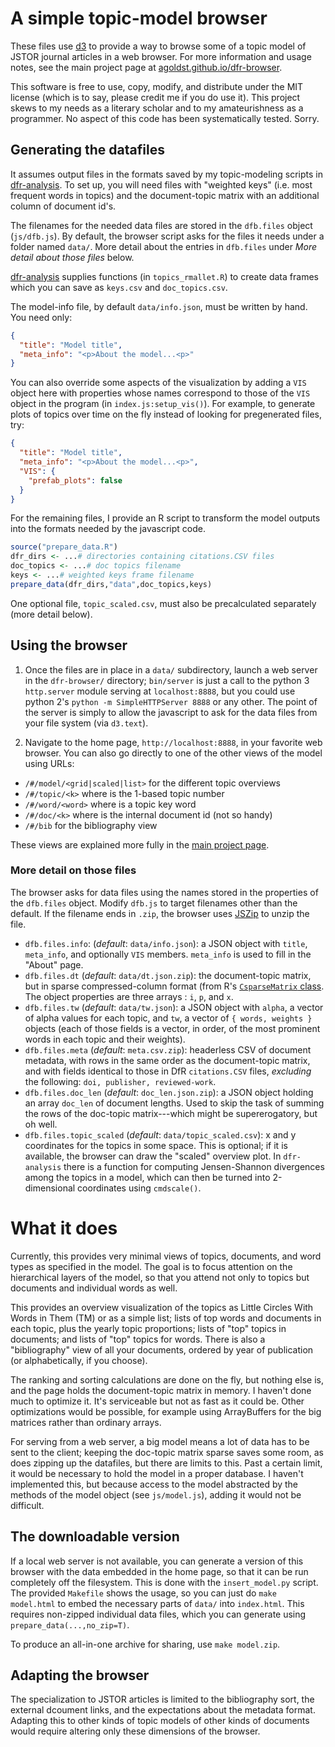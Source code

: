 # A simple topic-model browser

These files use [d3](http://d3js.org) to provide a way to browse some of a topic model of JSTOR journal articles in a web browser. For more information and usage notes, see the main project page at [agoldst.github.io/dfr-browser](http://agoldst.github.io/dfr-browser). 

This software is free to use, copy, modify, and distribute under the MIT license (which is to say, please credit me if you do use it). This project skews to my needs as a literary scholar and to my amateurishness as a programmer. No aspect of this code has been systematically tested. Sorry.


## Generating the datafiles

It assumes output files in the formats saved by my topic-modeling scripts in [dfr-analysis](http://github.com/agoldst/dfr-analysis). To set up, you will need files with "weighted keys" (i.e. most frequent words in topics) and the document-topic matrix with an additional column of document id's.

The filenames for the needed data files are stored in the `dfb.files` object (`js/dfb.js`). By default, the browser script asks for the files it needs under a folder named `data/`. More detail about the entries in `dfb.files` under *More detail about those files* below.

[dfr-analysis](http://github.com/agoldst/dfr-analysis) supplies functions (in `topics_rmallet.R`) to create data frames which you can save as `keys.csv` and `doc_topics.csv`.

The model-info file, by default `data/info.json`, must be written by hand. You need only:

```json
{
  "title": "Model title",
  "meta_info": "<p>About the model...<p>"
}
```

You can also override some aspects of the visualization by adding a `VIS` object here with properties whose names correspond to those of the `VIS` object in the program (in `index.js:setup_vis()`). For example, to generate plots of topics over time on the fly instead of looking for pregenerated files, try:

```json
{
  "title": "Model title",
  "meta_info": "<p>About the model...<p>",
  "VIS": {
    "prefab_plots": false
  }
}
```

For the remaining files, I provide an R script to transform the model outputs into the formats needed by the javascript code.

```r
source("prepare_data.R")
dfr_dirs <- ...# directories containing citations.CSV files
doc_topics <- ...# doc topics filename
keys <- ...# weighted keys frame filename
prepare_data(dfr_dirs,"data",doc_topics,keys)
```

One optional file, `topic_scaled.csv`, must also be precalculated separately (more detail below).

## Using the browser

1. Once the files are in place in a `data/` subdirectory, launch a web server in the `dfr-browser/` directory; `bin/server` is just a call to the python 3 `http.server` module serving at `localhost:8888`, but you could use python 2's `python -m SimpleHTTPServer 8888` or any other. The point of the server is simply to allow the javascript to ask for the data files from your file system (via `d3.text`).

2. Navigate to the home page, `http://localhost:8888`, in your favorite web browser. You can also go directly to one of the other views of the model using URLs:

- `/#/model/<grid|scaled|list>` for the different topic overviews
- `/#/topic/<k>` where *<k>* is the 1-based topic number
- `/#/word/<word>` where *<word>* is a topic key word
- `/#/doc/<k>` where *<k>* is the internal document id (not so handy)
- `/#/bib` for the bibliography view

These views are explained more fully in the [main project page](http://agoldst.github.io/dfr-browser).

### More detail on those files

The browser asks for data files using the names stored in the properties of the `dfb.files` object. Modify `dfb.js` to target filenames other than the default. If the filename ends in `.zip`, the browser uses [JSZip]() to unzip the file.

- `dfb.files.info`: (*default*: `data/info.json`): a JSON object with `title`, `meta_info`, and optionally `VIS` members. `meta_info` is used to fill in the "About" page.
- `dfb.files.dt` (*default*: `data/dt.json.zip`): the document-topic matrix, but in sparse compressed-column format (from R's [`CsparseMatrix` class](http://stat.ethz.ch/R-manual/R-devel/library/Matrix/html/CsparseMatrix-class.html). The object properties are three arrays : `i`, `p`, and `x`.
- `dfb.files.tw` (*default*: `data/tw.json`): a JSON object with `alpha`, a vector of alpha values for each topic, and `tw`, a vector of `{ words, weights }` objects (each of those fields is a vector, in order, of the most prominent words in each topic and their weights).
- `dfb.files.meta` (*default*: `meta.csv.zip`): headerless CSV of document metadata, with rows in the same order as the document-topic matrix, and with fields identical to those in DfR `citations.CSV` files, *excluding* the following: `doi, publisher, reviewed-work`.
- `dfb.files.doc_len` (*default*: `doc_len.json.zip`): a JSON object holding an array `doc_len` of document lengths. Used to skip the task of summing the rows of the doc-topic matrix---which might be supererogatory, but oh well.
- `dfb.files.topic_scaled` (*default*: `data/topic_scaled.csv`): x and y coordinates for the topics in some space. This is optional; if it is available, the browser can draw the "scaled" overview plot. In `dfr-analysis` there is a function for computing Jensen-Shannon divergences among the topics in a model, which can then be turned into 2-dimensional coordinates using `cmdscale()`. 


# What it does

Currently, this provides very minimal views of topics, documents, and word types as specified in the model. The goal is to focus attention on the hierarchical layers of the model, so that you attend not only to topics but documents and individual words as well.

This provides an overview visualization of the topics as Little Circles With Words in Them (TM) or as a simple list; lists of top words and documents in each topic, plus the yearly topic proportions; lists of "top" topics in documents; and lists of "top" topics for words. There is also a "bibliography" view of all your documents, ordered by year of publication (or alphabetically, if you choose).


The ranking and sorting calculations are done on the fly, but nothing else is, and the page holds the document-topic matrix in memory. I haven't done much to optimize it. It's serviceable but not as fast as it could be. Other optimizations would be possible, for example using ArrayBuffers for the big matrices rather than ordinary arrays.

For serving from a web server, a big model means a lot of data has to be sent to the client; keeping the doc-topic matrix sparse saves some room, as does zipping up the datafiles, but there are limits to this. Past a certain limit, it would be necessary to hold the model in a proper database. I haven't implemented this, but because access to the model abstracted by the methods of the model object (see `js/model.js`), adding it would not be difficult. 

## The downloadable version

If a local web server is not available, you can generate a version of this browser with the data embedded in the home page, so that it can be run completely off the filesystem. This is done with the `insert_model.py` script. The provided `Makefile` shows the usage, so you can just do `make model.html` to embed the necessary parts of `data/` into `index.html`. This requires non-zipped individual data files, which you can generate using `prepare_data(...,no_zip=T)`.

To produce an all-in-one archive for sharing, use `make model.zip`.

## Adapting the browser

The specialization to JSTOR articles is limited to the bibliography sort, the external dcoument links, and the expectations about the metadata format. Adapting this to other kinds of topic models of other kinds of documents would require altering only these dimensions of the browser.
